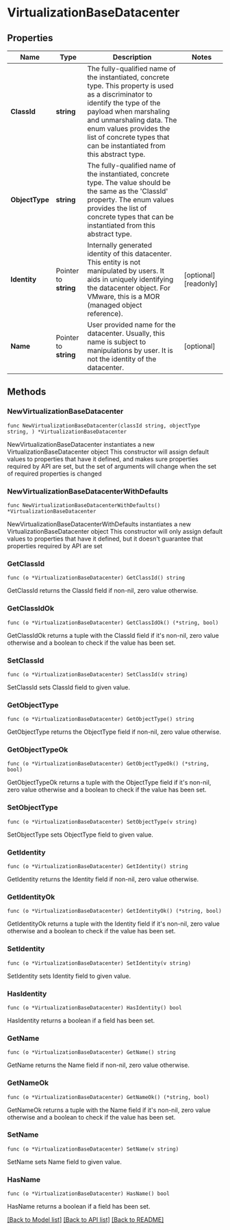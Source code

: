 # VirtualizationBaseDatacenter

## Properties

Name | Type | Description | Notes
------------ | ------------- | ------------- | -------------
**ClassId** | **string** | The fully-qualified name of the instantiated, concrete type. This property is used as a discriminator to identify the type of the payload when marshaling and unmarshaling data. The enum values provides the list of concrete types that can be instantiated from this abstract type. | 
**ObjectType** | **string** | The fully-qualified name of the instantiated, concrete type. The value should be the same as the &#39;ClassId&#39; property. The enum values provides the list of concrete types that can be instantiated from this abstract type. | 
**Identity** | Pointer to **string** | Internally generated identity of this datacenter. This entity is not manipulated by users. It aids in uniquely identifying the datacenter object. For VMware, this is a MOR (managed object reference). | [optional] [readonly] 
**Name** | Pointer to **string** | User provided name for the datacenter. Usually, this name is subject to manipulations by user. It is not the identity of the datacenter. | [optional] 

## Methods

### NewVirtualizationBaseDatacenter

`func NewVirtualizationBaseDatacenter(classId string, objectType string, ) *VirtualizationBaseDatacenter`

NewVirtualizationBaseDatacenter instantiates a new VirtualizationBaseDatacenter object
This constructor will assign default values to properties that have it defined,
and makes sure properties required by API are set, but the set of arguments
will change when the set of required properties is changed

### NewVirtualizationBaseDatacenterWithDefaults

`func NewVirtualizationBaseDatacenterWithDefaults() *VirtualizationBaseDatacenter`

NewVirtualizationBaseDatacenterWithDefaults instantiates a new VirtualizationBaseDatacenter object
This constructor will only assign default values to properties that have it defined,
but it doesn't guarantee that properties required by API are set

### GetClassId

`func (o *VirtualizationBaseDatacenter) GetClassId() string`

GetClassId returns the ClassId field if non-nil, zero value otherwise.

### GetClassIdOk

`func (o *VirtualizationBaseDatacenter) GetClassIdOk() (*string, bool)`

GetClassIdOk returns a tuple with the ClassId field if it's non-nil, zero value otherwise
and a boolean to check if the value has been set.

### SetClassId

`func (o *VirtualizationBaseDatacenter) SetClassId(v string)`

SetClassId sets ClassId field to given value.


### GetObjectType

`func (o *VirtualizationBaseDatacenter) GetObjectType() string`

GetObjectType returns the ObjectType field if non-nil, zero value otherwise.

### GetObjectTypeOk

`func (o *VirtualizationBaseDatacenter) GetObjectTypeOk() (*string, bool)`

GetObjectTypeOk returns a tuple with the ObjectType field if it's non-nil, zero value otherwise
and a boolean to check if the value has been set.

### SetObjectType

`func (o *VirtualizationBaseDatacenter) SetObjectType(v string)`

SetObjectType sets ObjectType field to given value.


### GetIdentity

`func (o *VirtualizationBaseDatacenter) GetIdentity() string`

GetIdentity returns the Identity field if non-nil, zero value otherwise.

### GetIdentityOk

`func (o *VirtualizationBaseDatacenter) GetIdentityOk() (*string, bool)`

GetIdentityOk returns a tuple with the Identity field if it's non-nil, zero value otherwise
and a boolean to check if the value has been set.

### SetIdentity

`func (o *VirtualizationBaseDatacenter) SetIdentity(v string)`

SetIdentity sets Identity field to given value.

### HasIdentity

`func (o *VirtualizationBaseDatacenter) HasIdentity() bool`

HasIdentity returns a boolean if a field has been set.

### GetName

`func (o *VirtualizationBaseDatacenter) GetName() string`

GetName returns the Name field if non-nil, zero value otherwise.

### GetNameOk

`func (o *VirtualizationBaseDatacenter) GetNameOk() (*string, bool)`

GetNameOk returns a tuple with the Name field if it's non-nil, zero value otherwise
and a boolean to check if the value has been set.

### SetName

`func (o *VirtualizationBaseDatacenter) SetName(v string)`

SetName sets Name field to given value.

### HasName

`func (o *VirtualizationBaseDatacenter) HasName() bool`

HasName returns a boolean if a field has been set.


[[Back to Model list]](../README.md#documentation-for-models) [[Back to API list]](../README.md#documentation-for-api-endpoints) [[Back to README]](../README.md)


